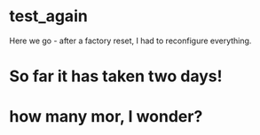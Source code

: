 # test_again

Here we go - after a factory reset, I had to reconfigure everything.

# So far it has taken two days! 

# how many mor, I wonder?